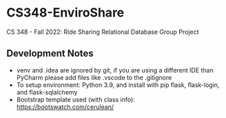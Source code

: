 # CS348-EnviroShare

CS 348 - Fall 2022: Ride Sharing Relational Database Group Project

## Development Notes

- venv and .idea are ignored by git, if you are using a different IDE than PyCharm please add files like .vscode to the
  .gitignore
- To setup environment: Python 3.9, and install with pip flask, flask-login, and flask-sqlalchemy
- Bootstrap template used (with class info): https://bootswatch.com/cerulean/
